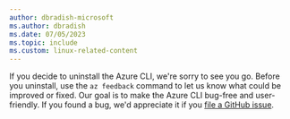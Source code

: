 ```yaml
---
author: dbradish-microsoft
ms.author: dbradish
ms.date: 07/05/2023
ms.topic: include
ms.custom: linux-related-content
---
```

If you decide to uninstall the Azure CLI, we're sorry to see you go. Before you uninstall, use the `az feedback` command to let us know
what could be improved or fixed. Our goal is to make the Azure CLI bug-free and user-friendly. If you found a bug, we'd appreciate it if you [file a GitHub issue](https://github.com/Azure/azure-cli/issues).
